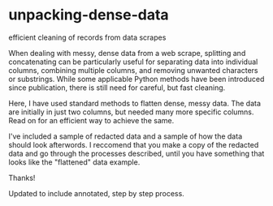 # unpacking-dense-data
efficient cleaning of records from data scrapes

When dealing with messy, dense data from a web scrape, splitting and concatenating can be particularly useful for 
separating data into individual columns, combining multiple columns, and removing unwanted characters or substrings.
While some applicable Python methods have been introduced since publication, there is still need for careful, but fast cleaning.

Here, I have used standard methods to flatten dense, messy data. The data are initially in just two columns, but
needed many more specific columns. Read on for an efficient way to achieve the same.

I've included a sample of redacted data and a sample of how the data should look afterwords. I reccomend that you make a copy of the redacted data and go through the processes described, until you have something that looks like the "flattened" data example.

Thanks!

Updated to include annotated, step by step process.
